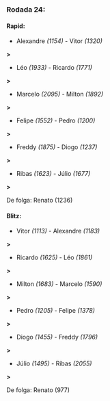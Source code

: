 ### Rodada 24:

#### Rapid:

* Alexandre *(1154)*     -     Vitor *(1320)*

 **>** 
* Léo *(1933)*     -     Ricardo *(1771)*

 **>** 
* Marcelo *(2095)*     -     Milton *(1892)*

 **>** 
* Felipe *(1552)*     -     Pedro *(1200)*

 **>** 
* Freddy *(1875)*     -     Diogo *(1237)*

 **>** 
* Ribas *(1623)*     -     Júlio *(1677)*

 **>** 

De folga: Renato (1236)

#### Blitz:

* Vitor *(1113)*     -     Alexandre *(1183)*

 **>** 
* Ricardo *(1625)*     -     Léo *(1861)*

 **>** 
* Milton *(1683)*     -     Marcelo *(1590)*

 **>** 
* Pedro *(1205)*     -     Felipe *(1378)*

 **>** 
* Diogo *(1455)*     -     Freddy *(1796)*

 **>** 
* Júlio *(1495)*     -     Ribas *(2055)*

 **>** 

De folga: Renato (977)

